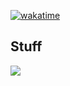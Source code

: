 [![wakatime](https://wakatime.com/badge/user/2e487e6a-f6b5-4b01-8335-5984a4e81b23.svg)](https://wakatime.com/@2e487e6a-f6b5-4b01-8335-5984a4e81b23)


## Stuff 
<img src="https://skillicons.dev/icons?i=py,ros,matlab,docker,git,bash,linux,bsd,arduino,raspberrypi,md,html,js,css,bootstrap,fastapi,mysql" />

